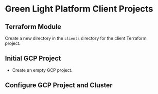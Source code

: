 # Green Light Platform Client Projects

## Terraform Module

Create a new directory in the `clients` directory for the client Terraform project.

## Initial GCP Project

* Create an empty GCP project.

## Configure GCP Project and Cluster

